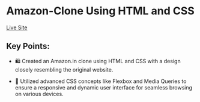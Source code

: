 # Amazon-Clone Using HTML and CSS

[Live Site](https://amazon-clone-oj.netlify.app/)
 
## Key Points:
- 🛍️ Created an Amazon.in clone using HTML and CSS with a design closely resembling the original website.
  
- 🎨 Utilized advanced CSS concepts like Flexbox and Media Queries to ensure a responsive and dynamic user interface for seamless browsing on various devices.
